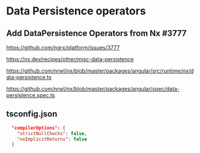 # Data Persistence operators

## Add DataPersistence Operators from Nx #3777

https://github.com/ngrx/platform/issues/3777

https://nx.dev/recipes/other/misc-data-persistence

https://github.com/nrwl/nx/blob/master/packages/angular/src/runtime/nx/data-persistence.ts

https://github.com/nrwl/nx/blob/master/packages/angular/spec/data-persistence.spec.ts

## tsconfig.json

```json
  "compilerOptions": {
    "strictNullChecks": false,
    "noImplicitReturns": false
  }
```
